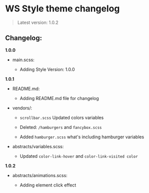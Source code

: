 # WS Style theme changelog

> Latest version: 1.0.2

## Changelog:

**1.0.0**

- main.scss:

  - Adding Style Version: 1.0.0

**1.0.1**

- README.md:

  - Adding README.md file for changelog

- vendors/:

  - `scrollbar.scss` Updated colors variables

  - Deleted: `/hamburgers` and `fancybox.scss`

  - Added `hamburger.scss` what's including hamburger variables

- abstracts/variables.scss:

  - Updated `color-link-hover` and `color-link-visited color`

**1.0.2**

- abstracts/animations.scss:

  - Adding element click effect
